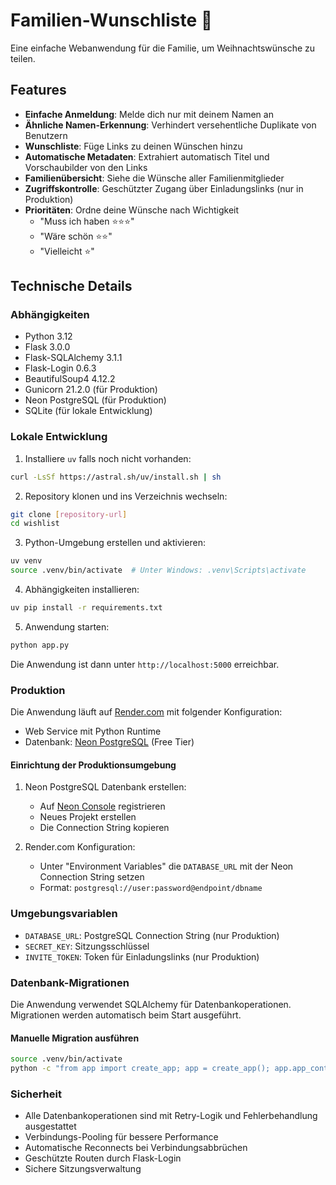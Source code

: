 # Familien-Wunschliste 🎄

Eine einfache Webanwendung für die Familie, um Weihnachtswünsche zu teilen.

## Features

- **Einfache Anmeldung**: Melde dich nur mit deinem Namen an
- **Ähnliche Namen-Erkennung**: Verhindert versehentliche Duplikate von Benutzern
- **Wunschliste**: Füge Links zu deinen Wünschen hinzu
- **Automatische Metadaten**: Extrahiert automatisch Titel und Vorschaubilder von den Links
- **Familienübersicht**: Siehe die Wünsche aller Familienmitglieder
- **Zugriffskontrolle**: Geschützter Zugang über Einladungslinks (nur in Produktion)
- **Prioritäten**: Ordne deine Wünsche nach Wichtigkeit
  - "Muss ich haben ⭐⭐⭐"
  - "Wäre schön ⭐⭐"
  - "Vielleicht ⭐"

## Technische Details

### Abhängigkeiten

- Python 3.12
- Flask 3.0.0
- Flask-SQLAlchemy 3.1.1
- Flask-Login 0.6.3
- BeautifulSoup4 4.12.2
- Gunicorn 21.2.0 (für Produktion)
- Neon PostgreSQL (für Produktion)
- SQLite (für lokale Entwicklung)

### Lokale Entwicklung

1. Installiere `uv` falls noch nicht vorhanden:
```bash
curl -LsSf https://astral.sh/uv/install.sh | sh
```

2. Repository klonen und ins Verzeichnis wechseln:
```bash
git clone [repository-url]
cd wishlist
```

3. Python-Umgebung erstellen und aktivieren:
```bash
uv venv
source .venv/bin/activate  # Unter Windows: .venv\Scripts\activate
```

4. Abhängigkeiten installieren:
```bash
uv pip install -r requirements.txt
```

5. Anwendung starten:
```bash
python app.py
```

Die Anwendung ist dann unter `http://localhost:5000` erreichbar.

### Produktion

Die Anwendung läuft auf [Render.com](https://render.com) mit folgender Konfiguration:

- Web Service mit Python Runtime
- Datenbank: [Neon PostgreSQL](https://neon.tech) (Free Tier)

#### Einrichtung der Produktionsumgebung

1. Neon PostgreSQL Datenbank erstellen:
   - Auf [Neon Console](https://console.neon.tech) registrieren
   - Neues Projekt erstellen
   - Die Connection String kopieren

2. Render.com Konfiguration:
   - Unter "Environment Variables" die `DATABASE_URL` mit der Neon Connection String setzen
   - Format: `postgresql://user:password@endpoint/dbname`

### Umgebungsvariablen

- `DATABASE_URL`: PostgreSQL Connection String (nur Produktion)
- `SECRET_KEY`: Sitzungsschlüssel
- `INVITE_TOKEN`: Token für Einladungslinks (nur Produktion)

### Datenbank-Migrationen

Die Anwendung verwendet SQLAlchemy für Datenbankoperationen. Migrationen werden automatisch beim Start ausgeführt.

#### Manuelle Migration ausführen

```bash
source .venv/bin/activate
python -c "from app import create_app; app = create_app(); app.app_context().push(); from migrations.add_priority import upgrade; upgrade()"
```

### Sicherheit

- Alle Datenbankoperationen sind mit Retry-Logik und Fehlerbehandlung ausgestattet
- Verbindungs-Pooling für bessere Performance
- Automatische Reconnects bei Verbindungsabbrüchen
- Geschützte Routen durch Flask-Login
- Sichere Sitzungsverwaltung
